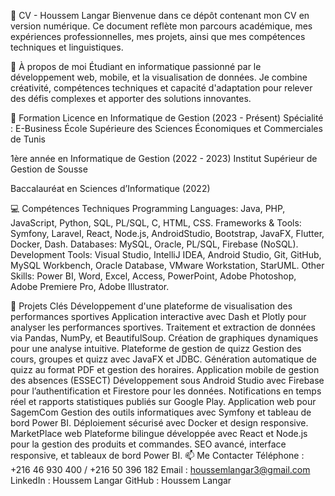 💼 CV - Houssem Langar
Bienvenue dans ce dépôt contenant mon CV en version numérique. Ce document reflète mon parcours académique, mes expériences professionnelles, mes projets, ainsi que mes compétences techniques et linguistiques.

📄 À propos de moi
Étudiant en informatique passionné par le développement web, mobile, et la visualisation de données. Je combine créativité, compétences techniques et capacité d'adaptation pour relever des défis complexes et apporter des solutions innovantes.

🏫 Formation
Licence en Informatique de Gestion (2023 - Présent)
Spécialité : E-Business
École Supérieure des Sciences Économiques et Commerciales de Tunis

1ère année en Informatique de Gestion (2022 - 2023)
Institut Supérieur de Gestion de Sousse

Baccalauréat en Sciences d’Informatique (2022)

💻 Compétences Techniques
Programming Languages: Java, PHP, JavaScript, Python, SQL, PL/SQL, C, HTML, CSS.
Frameworks & Tools: Symfony, Laravel, React, Node.js, AndroidStudio, Bootstrap, JavaFX, Flutter, Docker, Dash.
Databases: MySQL, Oracle, PL/SQL, Firebase (NoSQL).
Development Tools: Visual Studio, IntelliJ IDEA, Android Studio, Git, GitHub, MySQL Workbench, Oracle Database, VMware Workstation, StarUML.
Other Skills: Power BI, Word, Excel, Access, PowerPoint, Adobe Photoshop, Adobe Premiere Pro, Adobe Illustrator.


🌟 Projets Clés
Développement d'une plateforme de visualisation des performances sportives
Application interactive avec Dash et Plotly pour analyser les performances sportives.
Traitement et extraction de données via Pandas, NumPy, et BeautifulSoup.
Création de graphiques dynamiques pour une analyse intuitive.
Plateforme de gestion de quizz
Gestion des cours, groupes et quizz avec JavaFX et JDBC.
Génération automatique de quizz au format PDF et gestion des horaires.
Application mobile de gestion des absences (ESSECT)
Développement sous Android Studio avec Firebase pour l’authentification et Firestore pour les données.
Notifications en temps réel et rapports statistiques publiés sur Google Play.
Application web pour SagemCom
Gestion des outils informatiques avec Symfony et tableau de bord Power BI.
Déploiement sécurisé avec Docker et design responsive.
MarketPlace web
Plateforme bilingue développée avec React et Node.js pour la gestion des produits et commandes.
SEO avancé, interface responsive, et tableaux de bord Power BI.
📫 Me Contacter
Téléphone : +216 46 930 400 / +216 50 396 182
Email : houssemlangar3@gmail.com
LinkedIn : Houssem Langar
GitHub : Houssem Langar
